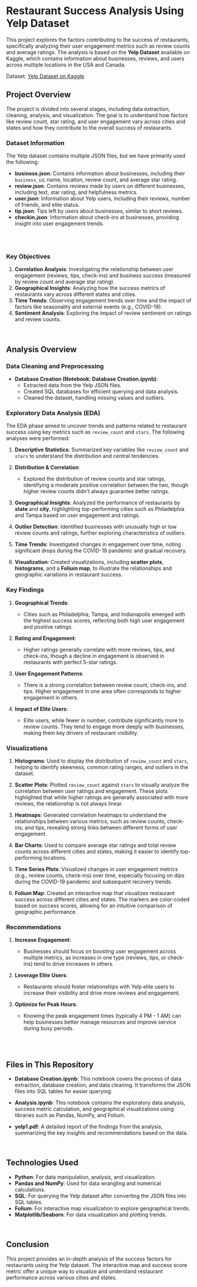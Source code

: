# Restaurant Success Analysis Using Yelp Dataset

This project explores the factors contributing to the success of restaurants, specifically analyzing their user engagement metrics such as review counts and average ratings. The analysis is based on the **Yelp Dataset** available on Kaggle, which contains information about businesses, reviews, and users across multiple locations in the USA and Canada.

Dataset: [Yelp Dataset on Kaggle](https://www.kaggle.com/datasets/yelp-dataset/yelp-dataset)

## Project Overview

The project is divided into several stages, including data extraction, cleaning, analysis, and visualization. The goal is to understand how factors like review count, star rating, and user engagement vary across cities and states and how they contribute to the overall success of restaurants.
<br>

### Dataset Information

The Yelp dataset contains multiple JSON files, but we have primarily used the following:
- **business.json**: Contains information about businesses, including their `business_id`, name, location, review count, and average star rating.
- **review.json**: Contains reviews made by users on different businesses, including text, star rating, and helpfulness metrics.
- **user.json**: Information about Yelp users, including their reviews, number of friends, and elite status.
- **tip.json**: Tips left by users about businesses, similar to short reviews.
- **checkin.json**: Information about check-ins at businesses, providing insight into user engagement trends.
<br>
<br>

### Key Objectives

1. **Correlation Analysis**: Investigating the relationship between user engagement (reviews, tips, check-ins) and business success (measured by review count and average star rating).
2. **Geographical Insights**: Analyzing how the success metrics of restaurants vary across different states and cities.
3. **Time Trends**: Observing engagement trends over time and the impact of factors like seasonality and external events (e.g., COVID-19).
4. **Sentiment Analysis**: Exploring the impact of review sentiment on ratings and review counts.
<br>

## Analysis Overview

### Data Cleaning and Preprocessing

- **Database Creation (Notebook: Database Creation.ipynb)**:
    - Extracted data from the Yelp JSON files.
    - Created SQL databases for efficient querying and data analysis.
    - Cleaned the dataset, handling missing values and outliers.

### Exploratory Data Analysis (EDA)

The EDA phase aimed to uncover trends and patterns related to restaurant success using key metrics such as `review_count` and `stars`. The following analyses were performed:

1. **Descriptive Statistics**: Summarized key variables like `review_count` and `stars` to understand the distribution and central tendencies.
   
2. **Distribution & Correlation**:
    - Explored the distribution of review counts and star ratings, identifying a moderate positive correlation between the two, though higher review counts didn't always guarantee better ratings.
   
3. **Geographical Insights**: Analyzed the performance of restaurants by **state** and **city**, highlighting top-performing cities such as Philadelphia and Tampa based on user engagement and ratings.

4. **Outlier Detection**: Identified businesses with unusually high or low review counts and ratings, further exploring characteristics of outliers.

5. **Time Trends**: Investigated changes in engagement over time, noting significant drops during the COVID-19 pandemic and gradual recovery.

6. **Visualization**: Created visualizations, including **scatter plots**, **histograms**, and a **Folium map**, to illustrate the relationships and geographic variations in restaurant success.

### Key Findings

1. **Geographical Trends**:
    - Cities such as Philadelphia, Tampa, and Indianapolis emerged with the highest success scores, reflecting both high user engagement and positive ratings.
  
2. **Rating and Engagement**:
    - Higher ratings generally correlate with more reviews, tips, and check-ins, though a decline in engagement is observed in restaurants with perfect 5-star ratings.
  
3. **User Engagement Patterns**:
    - There is a strong correlation between review count, check-ins, and tips. Higher engagement in one area often corresponds to higher engagement in others.
  
4. **Impact of Elite Users**:
    - Elite users, while fewer in number, contribute significantly more to review counts. They tend to engage more deeply with businesses, making them key drivers of restaurant visibility.

### Visualizations

1. **Histograms**: Used to display the distribution of `review_count` and `stars`, helping to identify skewness, common rating ranges, and outliers in the dataset.
  
2. **Scatter Plots**: Plotted `review_count` against `stars` to visually analyze the correlation between user ratings and engagement. These plots highlighted that while higher ratings are generally associated with more reviews, the relationship is not always linear.

3. **Heatmaps**: Generated correlation heatmaps to understand the relationships between various metrics, such as review counts, check-ins, and tips, revealing strong links between different forms of user engagement.

4. **Bar Charts**: Used to compare average star ratings and total review counts across different cities and states, making it easier to identify top-performing locations.

5. **Time Series Plots**: Visualized changes in user engagement metrics (e.g., review counts, check-ins) over time, especially focusing on dips during the COVID-19 pandemic and subsequent recovery trends.

6. **Folium Map**: Created an interactive map that visualizes restaurant success across different cities and states. The markers are color-coded based on success scores, allowing for an intuitive comparison of geographic performance.

### Recommendations

1. **Increase Engagement**:
    - Businesses should focus on boosting user engagement across multiple metrics, as increases in one type (reviews, tips, or check-ins) tend to drive increases in others.
  
2. **Leverage Elite Users**:
    - Restaurants should foster relationships with Yelp elite users to increase their visibility and drive more reviews and engagement.
  
3. **Optimize for Peak Hours**:
    - Knowing the peak engagement times (typically 4 PM - 1 AM) can help businesses better manage resources and improve service during busy periods.
<br>
<br>
   
## Files in This Repository

- **Database Creation.ipynb**: This notebook covers the process of data extraction, database creation, and data cleaning. It transforms the JSON files into SQL tables for easier querying.
  
- **Analysis.ipynb**: This notebook contains the exploratory data analysis, success metric calculation, and geographical visualizations using libraries such as Pandas, NumPy, and Folium.

- **yelp1.pdf**: A detailed report of the findings from the analysis, summarizing the key insights and recommendations based on the data.
<br>

## Technologies Used

- **Python**: For data manipulation, analysis, and visualization.
- **Pandas and NumPy**: Used for data wrangling and numerical calculations.
- **SQL**: For querying the Yelp dataset after converting the JSON files into SQL tables.
- **Folium**: For interactive map visualization to explore geographical trends.
- **Matplotlib/Seaborn**: For data visualization and plotting trends.
<br>

## Conclusion

This project provides an in-depth analysis of the success factors for restaurants using the Yelp dataset. The interactive map and success score metric offer a unique way to visualize and understand restaurant performance across various cities and states.


